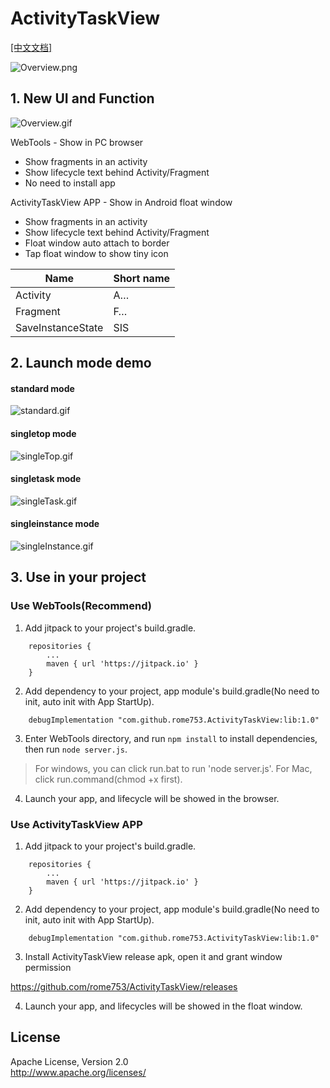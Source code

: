 # ActivityTaskView

[[中文文档]](https://www.jianshu.com/p/c34483bb5c0f)

![Overview.png](https://github.com/rome753/ActivityTaskView/blob/master/screenshots/overview.png)

## 1. New UI and Function

![Overview.gif](https://github.com/rome753/ActivityTaskView/blob/master/screenshots/overview.gif)

WebTools - Show in PC browser
- Show fragments in an activity
- Show lifecycle text behind Activity/Fragment
- No need to install app

ActivityTaskView APP - Show in Android float window
- Show fragments in an activity
- Show lifecycle text behind Activity/Fragment
- Float window auto attach to border
- Tap float window to show tiny icon

Name | Short name
-----|-----------
Activity | A…
Fragment | F…
SaveInstanceState | SIS


## 2. Launch mode demo

#### standard mode
![standard.gif](https://github.com/rome753/ActivityTaskView/blob/master/screenshots/s.gif)

#### singletop mode
![singleTop.gif](https://github.com/rome753/ActivityTaskView/blob/master/screenshots/s-to.gif)

#### singletask mode
![singleTask.gif](https://github.com/rome753/ActivityTaskView/blob/master/screenshots/s-ta.gif)

#### singleinstance mode
![singleInstance.gif](https://github.com/rome753/ActivityTaskView/blob/master/screenshots/s-in.gif)

## 3. Use in your project

### Use WebTools(Recommend)
1. Add jitpack to your project's build.gradle.
```
    repositories {
        ...
        maven { url 'https://jitpack.io' }
    }
```

2. Add dependency to your project, app module's build.gradle(No need to init, auto init with App StartUp).
```
    debugImplementation "com.github.rome753.ActivityTaskView:lib:1.0"
```

3. Enter WebTools directory, and run `npm install` to install dependencies, then run `node server.js`.
> For windows, you can click run.bat to run 'node server.js'. For Mac, click run.command(chmod +x first).

4. Launch your app, and lifecycle will be showed in the browser.


### Use ActivityTaskView APP
1. Add jitpack to your project's build.gradle.
```
    repositories {
        ...
        maven { url 'https://jitpack.io' }
    }
```

2. Add dependency to your project, app module's build.gradle(No need to init, auto init with App StartUp).
```
    debugImplementation "com.github.rome753.ActivityTaskView:lib:1.0"
```

3. Install ActivityTaskView release apk, open it and grant window permission

https://github.com/rome753/ActivityTaskView/releases

4. Launch your app, and lifecycles will be showed in the float window.

## License
Apache License, Version 2.0  
http://www.apache.org/licenses/

